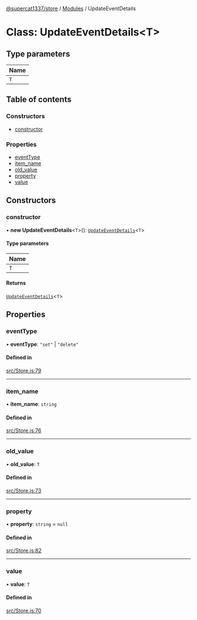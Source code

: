 [@supercat1337/store](../README.md) / [Modules](../modules.md) / UpdateEventDetails

# Class: UpdateEventDetails\<T\>

## Type parameters

| Name |
| :------ |
| `T` |

## Table of contents

### Constructors

- [constructor](UpdateEventDetails.md#constructor)

### Properties

- [eventType](UpdateEventDetails.md#eventtype)
- [item\_name](UpdateEventDetails.md#item_name)
- [old\_value](UpdateEventDetails.md#old_value)
- [property](UpdateEventDetails.md#property)
- [value](UpdateEventDetails.md#value)

## Constructors

### constructor

• **new UpdateEventDetails**\<`T`\>(): [`UpdateEventDetails`](UpdateEventDetails.md)\<`T`\>

#### Type parameters

| Name |
| :------ |
| `T` |

#### Returns

[`UpdateEventDetails`](UpdateEventDetails.md)\<`T`\>

## Properties

### eventType

• **eventType**: ``"set"`` \| ``"delete"``

#### Defined in

[src/Store.js:79](https://github.com/supercat911/store/blob/3e3cc384fdb44cd7f72cf1ce12374a2de2bbcdac/src/Store.js#L79)

___

### item\_name

• **item\_name**: `string`

#### Defined in

[src/Store.js:76](https://github.com/supercat911/store/blob/3e3cc384fdb44cd7f72cf1ce12374a2de2bbcdac/src/Store.js#L76)

___

### old\_value

• **old\_value**: `T`

#### Defined in

[src/Store.js:73](https://github.com/supercat911/store/blob/3e3cc384fdb44cd7f72cf1ce12374a2de2bbcdac/src/Store.js#L73)

___

### property

• **property**: `string` = `null`

#### Defined in

[src/Store.js:82](https://github.com/supercat911/store/blob/3e3cc384fdb44cd7f72cf1ce12374a2de2bbcdac/src/Store.js#L82)

___

### value

• **value**: `T`

#### Defined in

[src/Store.js:70](https://github.com/supercat911/store/blob/3e3cc384fdb44cd7f72cf1ce12374a2de2bbcdac/src/Store.js#L70)
